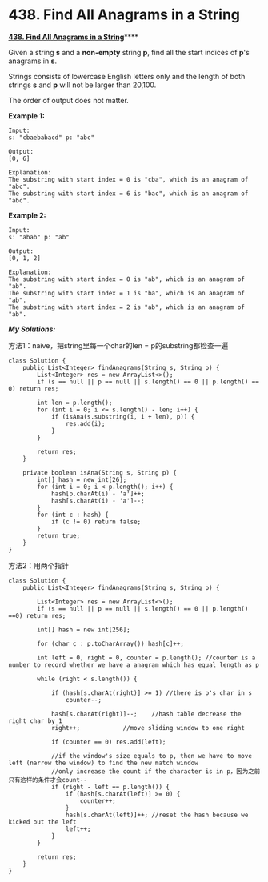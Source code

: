 # 438. Find All Anagrams in a String

 [**438. Find All Anagrams in a String**](https://leetcode.com/problems/find-all-anagrams-in-a-string/description/)\*\*\*\*

Given a string **s** and a **non-empty** string **p**, find all the start indices of **p**'s anagrams in **s**.

Strings consists of lowercase English letters only and the length of both strings **s** and **p** will not be larger than 20,100.

The order of output does not matter.

**Example 1:**

```text
Input:
s: "cbaebabacd" p: "abc"

Output:
[0, 6]

Explanation:
The substring with start index = 0 is "cba", which is an anagram of "abc".
The substring with start index = 6 is "bac", which is an anagram of "abc".
```

**Example 2:**

```text
Input:
s: "abab" p: "ab"

Output:
[0, 1, 2]

Explanation:
The substring with start index = 0 is "ab", which is an anagram of "ab".
The substring with start index = 1 is "ba", which is an anagram of "ab".
The substring with start index = 2 is "ab", which is an anagram of "ab".
```

_**My Solutions:**_

方法1：naive，把string里每一个char的len = p的substring都检查一遍

```text
class Solution {
    public List<Integer> findAnagrams(String s, String p) {
        List<Integer> res = new ArrayList<>();
        if (s == null || p == null || s.length() == 0 || p.length() == 0) return res;
        
        int len = p.length();
        for (int i = 0; i <= s.length() - len; i++) {
            if (isAna(s.substring(i, i + len), p)) {
                res.add(i);
            }
        }
        
        return res;
    }
    
    private boolean isAna(String s, String p) {
        int[] hash = new int[26];
        for (int i = 0; i < p.length(); i++) {
            hash[p.charAt(i) - 'a']++;
            hash[s.charAt(i) - 'a']--;
        }
        for (int c : hash) {
            if (c != 0) return false;
        }
        return true;
    }
}
```

方法2：用两个指针

```text
class Solution {
    public List<Integer> findAnagrams(String s, String p) {
        
        List<Integer> res = new ArrayList<>();
        if (s == null || p == null || s.length() == 0 || p.length() ==0) return res;
        
        int[] hash = new int[256];
        
        for (char c : p.toCharArray()) hash[c]++;
        
        int left = 0, right = 0, counter = p.length(); //counter is a number to record whether we have a anagram which has equal length as p
        
        while (right < s.length()) {
            
            if (hash[s.charAt(right)] >= 1) //there is p's char in s
                counter--;
            
            hash[s.charAt(right)]--;    //hash table decrease the right char by 1
            right++;            //move sliding window to one right
            
            if (counter == 0) res.add(left);
            
            //if the window's size equals to p, then we have to move left (narrow the window) to find the new match window
            //only increase the count if the character is in p，因为之前只有这样的条件才会count--      
            if (right - left == p.length()) { 
                if (hash[s.charAt(left)] >= 0) { 
                    counter++;
                }
                hash[s.charAt(left)]++; //reset the hash because we kicked out the left
                left++;
            }
        }
        
        return res;
    }
}
```

